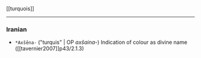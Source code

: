 [[turquois]]
***
### Iranian
- `*Axšēna-` ("turquis" | OP *axšaina-*) Indication of colour as divine name ([[tavernier2007]]p43/2.1.3)